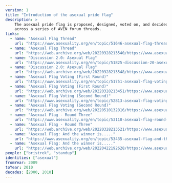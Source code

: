 ```yaml
---
version: 1
title: "Introduction of the asexual pride flag"
description: >
    The asexual pride flag is proposed, designed, voted on, and decided on
    across a series of AVEN forum threads.
links:
  - name: "Asexual Flag Thread"
    url: "https://www.asexuality.org/en/topic/51646-asexual-flag-thread/"
  - name: "Asexual Flag Thread"
    url: "https://web.archive.org/web/20220328213540/https://www.asexuality.org/en/topic/51646-asexual-flag-thread/"
  - name: "Discussion 2.0: Asexual Flag"
    url: "https://www.asexuality.org/en/topic/51825-discussion-20-asexual-flag/"
  - name: "Discussion 2.0: Asexual Flag"
    url: "https://web.archive.org/web/20220328213548/https://www.asexuality.org/en/topic/51825-discussion-20-asexual-flag/"
  - name: "Asexual Flag Voting (First Round)"
    url: "https://www.asexuality.org/en/topic/51751-asexual-flag-voting-first-round/"
  - name: "Asexual Flag Voting (First Round)"
    url: "https://web.archive.org/web/20220328213451/https://www.asexuality.org/en/topic/51751-asexual-flag-voting-first-round/"
  - name: "Asexual Flag Voting (Second Round)"
    url: "https://www.asexuality.org/en/topic/52813-asexual-flag-voting-second-round/"
  - name: "Asexual Flag Voting (Second Round)"
    url: "https://web.archive.org/web/20220510132816/https://www.asexuality.org/en/topic/52813-asexual-flag-voting-second-round/"
  - name: "Asexual Flag - Round Three"
    url: "https://www.asexuality.org/en/topic/53110-asexual-flag-round-three/"
  - name: "Asexual Flag - Round Three"
    url: "https://web.archive.org/web/20220328213521/https://www.asexuality.org/en/topic/53110-asexual-flag-round-three/"
  - name: "Asexual Flag: And the winner is....."
    url: "https://www.asexuality.org/en/topic/53435-asexual-flag-and-the-winner-is/"
  - name: "Asexual Flag: And the winner is....."
    url: "https://web.archive.org/web/20220422192628/https://www.asexuality.org/en/topic/53435-asexual-flag-and-the-winner-is/"
people: ["bristrek", "standup"]
identities: ["asexual"]
fromYear: 2009
toYear: 2010
decades: [2000, 2010]
---
```

